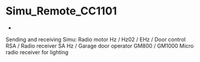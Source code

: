 # Simu_Remote_CC1101
-
Sending and receiving Simu:
Radio motor Hz / Hz02 / EHz /
Door control RSA /
Radio receiver SA Hz /
Garage door operator GM800 / GM1000
Micro radio receiver for lighting
